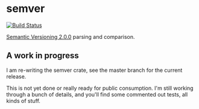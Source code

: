# semver

[![Build Status](https://github.com/steveklabnik/semver/workflows/CI/badge.svg)][ci]

[Semantic Versioning 2.0.0][semver] parsing and comparison.

## A work in progress

I am re-writing the semver crate, see the master branch for the current release.

This is not yet done or really ready for public consumption. I'm still
working through a bunch of details, and you'll find some commented out tests,
all kinds of stuff.

[ci]: https://github.com/steveklabnik/semver/actions
[semver]: https://semver.org/